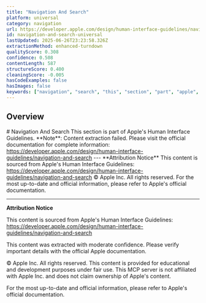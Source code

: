```yaml
---
title: "Navigation And Search"
platform: universal
category: navigation
url: https://developer.apple.com/design/human-interface-guidelines/navigation-and-search
id: navigation-and-search-universal
lastUpdated: 2025-06-26T23:23:58.326Z
extractionMethod: enhanced-turndown
qualityScore: 0.308
confidence: 0.508
contentLength: 587
structureScore: 0.400
cleaningScore: -0.005
hasCodeExamples: false
hasImages: false
keywords: ["navigation", "search", "this", "section", "part", "apple", "human", "interface", "guidelines", "note"]
---
```

## Overview

\# Navigation And Search This section is part of Apple's Human Interface Guidelines. \*\*Note\*\*: Content extraction failed. Please visit the official documentation for complete information: https://developer.apple.com/design/human-interface-guidelines/navigation-and-search --- \*\*Attribution Notice\*\* This content is sourced from Apple's Human Interface Guidelines: https://developer.apple.com/design/human-interface-guidelines/navigation-and-search © Apple Inc. All rights reserved. For the most up-to-date and official information, please refer to Apple's official documentation.

---

**Attribution Notice**

This content is sourced from Apple's Human Interface Guidelines: https://developer.apple.com/design/human-interface-guidelines/navigation-and-search

This content was extracted with moderate confidence. Please verify important details with the official Apple documentation.

© Apple Inc. All rights reserved. This content is provided for educational and development purposes under fair use. This MCP server is not affiliated with Apple Inc. and does not claim ownership of Apple's content.

For the most up-to-date and official information, please refer to Apple's official documentation.
